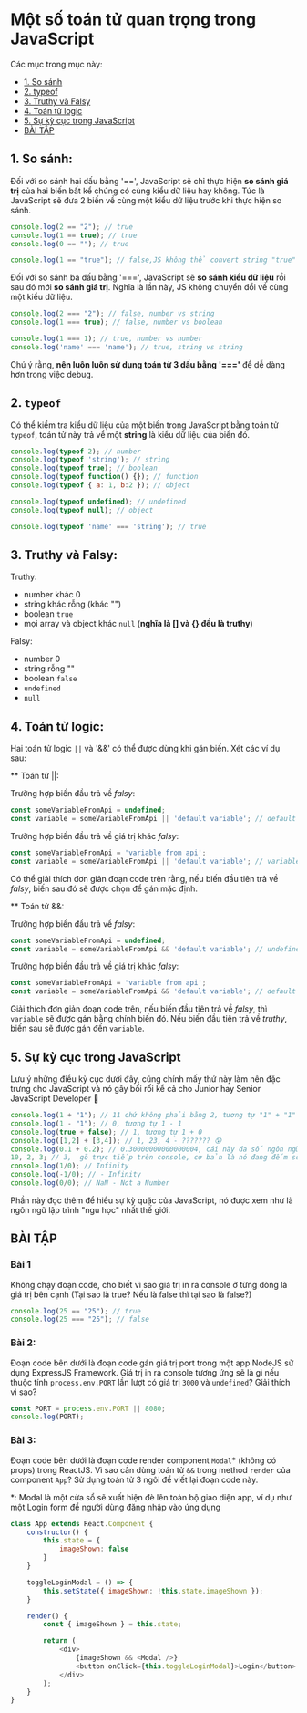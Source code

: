 # Một số toán tử quan trọng trong JavaScript

Các mục trong mục này:
- [1. So sánh](#1-so-sánh)
- [2. typeof](#2-typeof)
- [3. Truthy và Falsy](#3-truthy-và-falsy)
- [4. Toán tử logic](#4-toán-tử-logic)
- [5. Sự kỳ cục trong JavaScript](#5-sự-kỳ-cục-trong-javascript)
- [BÀI TẬP](#bài-tập)

## 1. So sánh:

Đối với so sánh hai dấu bằng '==', JavaScript sẽ chỉ thực hiện **so sánh giá trị**
của hai biến bất kể chúng có cùng kiểu dữ liệu hay không. Tức là JavaScript sẽ đưa 2
biến về cùng một kiểu dữ liệu trước khi thực hiện so sánh.

```js
console.log(2 == "2"); // true
console.log(1 == true); // true
console.log(0 == ""); // true

console.log(1 == "true"); // false,JS không thể convert string "true" thành boolean true
```

Đối với so sánh ba dấu bằng '===', JavaScript sẽ **so sánh kiểu dữ liệu** rồi sau đó
mới **so sánh giá trị**. Nghĩa là lần này, JS không chuyển đổi về cùng một kiểu dữ liệu.

```js
console.log(2 === "2"); // false, number vs string
console.log(1 === true); // false, number vs boolean

console.log(1 === 1); // true, number vs number
console.log('name' === 'name'); // true, string vs string
```

Chú ý rằng, **nên luôn luôn sử dụng toán tử 3 dấu bằng '==='** để dễ dàng hơn trong
việc debug.

## 2. `typeof`

Có thể kiểm tra kiểu dữ liệu của một biến trong JavaScript bằng toán tử `typeof`,
toán tử này trả về một **string** là kiểu dữ liệu của biến đó.

```js
console.log(typeof 2); // number
console.log(typeof 'string'); // string
console.log(typeof true); // boolean
console.log(typeof function() {}); // function
console.log(typeof { a: 1, b:2 }); // object

console.log(typeof undefined); // undefined
console.log(typeof null); // object

console.log(typeof 'name' === 'string'); // true
```

## 3. Truthy và Falsy:

Truthy:
- number khác 0
- string khác rỗng (khác "")
- boolean `true`
- mọi array và object khác `null` (**nghĩa là [] và {} đều là truthy**)

Falsy:
- number 0
- string rỗng ""
- boolean `false`
- `undefined`
- `null`

## 4. Toán tử logic:

Hai toán tử logic `||` và '&&' có thể được dùng khi gán biến. Xét các ví dụ sau:

** Toán tử ||:

Trường hợp biến đầu trả về *falsy*:

```js
const someVariableFromApi = undefined;
const variable = someVariableFromApi || 'default variable'; // default variable
```

Trường hợp biến đầu trả về giá trị khác *falsy*:

```js
const someVariableFromApi = 'variable from api';
const variable = someVariableFromApi || 'default variable'; // variable from api
```

Có thể giải thích đơn giản đoạn code trên rằng, nếu biến đầu tiên trả về *falsy*, biến sau đó sẽ được chọn để gán mặc định.

** Toán tử &&:

Trường hợp biến đầu trả về *falsy*:

```js
const someVariableFromApi = undefined;
const variable = someVariableFromApi && 'default variable'; // undefined
```

Trường hợp biến đầu trả về giá trị khác *falsy*:

```js
const someVariableFromApi = 'variable from api';
const variable = someVariableFromApi && 'default variable'; // default variable
```

Giải thích đơn giản đoạn code trên, nếu biến đầu tiên trả về *falsy*, thì `variable` sẽ được
gán bằng chính biến đó. Nếu biến đầu tiên trả về *truthy*, biến sau sẽ được gán đến `variable`.

## 5. Sự kỳ cục trong JavaScript

Lưu ý những điều kỳ cục dưới đây, cũng chính mấy thứ này làm nên đặc trưng cho JavaScript và nó gây bối rối kể cả cho Junior hay Senior JavaScript Developer 🤣

```js
console.log(1 + "1"); // 11 chứ không phải bằng 2, tương tự "1" + "1"
console.log(1 - "1"); // 0, tương tự 1 - 1
console.log(true + false); // 1, tương tự 1 + 0
console.log([1,2] + [3,4]); // 1, 23, 4 - ??????? 😰
console.log(0.1 + 0.2); // 0.30000000000000004, cái này đa số ngôn ngữ đều thế
10, 2, 3; // 3,  gõ trực tiếp trên console, cơ bản là nó đang đếm số phần tử
console.log(1/0); // Infinity
console.log(-1/0); // - Infinity
console.log(0/0); // NaN - Not a Number
```

Phần này đọc thêm để hiểu sự kỳ quặc của JavaScript, nó được xem như là ngôn ngữ lập trình
"ngu học" nhất thế giới.

## BÀI TẬP

### Bài 1

Không chạy đoạn code, cho biết vì sao giá trị in ra console ở từng dòng
là giá trị bên cạnh (Tại sao là true? Nếu là false thì tại sao là false?)

```js
console.log(25 == "25"); // true
console.log(25 === "25"); // false
```

### Bài 2:

Đoạn code bên dưới là đoạn code gán giá trị port trong một app NodeJS sử dụng ExpressJS
Framework. Giá trị in ra console tương ứng sẽ là gì nếu thuộc tính `process.env.PORT` lần
lượt có giá trị `3000` và `undefined`? Giải thích vì sao?

```js
const PORT = process.env.PORT || 8080;
console.log(PORT);
```

### Bài 3:

Đoạn code bên dưới là đoạn code render component `Modal`* (không có props) trong ReactJS.
Vì sao cần dùng toán tử `&&` trong method `render` của component `App`? Sử dụng toán tử 3 ngôi
để viết lại đoạn code này.

*: Modal là một cửa sổ sẽ xuất hiện đè lên toàn bộ giao diện app, ví dụ như một Login form để người
dùng đăng nhập vào ứng dụng

```js
class App extends React.Component {
    constructor() {
        this.state = {
            imageShown: false
        }
    }

    toggleLoginModal = () => {
        this.setState({ imageShown: !this.state.imageShown });
    }

    render() {
        const { imageShown } = this.state;

        return (
            <div>
                {imageShown && <Modal />}
                <button onClick={this.toggleLoginModal}>Login</button>
            </div>
        );
    }
}
```